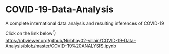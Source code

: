 # COVID-19-Data-Analysis
A complete international data analysis and resulting inferences of COVID-19

Click on the link below👇
<br>
https://nbviewer.org/github/Nirbhay02-villain/COVID-19-Data-Analysis/blob/master/COVID-19%20ANALYSIS.ipynb
